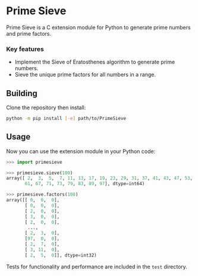 # Prime Sieve

Prime Sieve is a C extension module for Python to generate prime numbers and prime factors.

### Key features

- Implement the Sieve of Eratosthenes algorithm to generate prime numbers.
- Sieve the unique prime factors for all numbers in a range.

## Building

Clone the repository then install:

```bash
python -m pip install [-e] path/to/PrimeSieve
```

## Usage

Now you can use the extension module in your Python code:

```python
>>> import primesieve  

>>> primesieve.sieve(100)
array([ 2,  3,  5,  7, 11, 13, 17, 19, 23, 29, 31, 37, 41, 43, 47, 53, 59,
       61, 67, 71, 73, 79, 83, 89, 97], dtype=int64)

>>> primesieve.factors(100) 
array([[ 0,  0,  0],
       [ 0,  0,  0],
       [ 2,  0,  0],
       [ 3,  0,  0],
       [ 2,  0,  0],
        ...,
       [ 2,  3,  0],
       [97,  0,  0],
       [ 2,  7,  0],
       [ 3, 11,  0],
       [ 2,  5,  0]], dtype=int32)
```

Tests for functionality and performance are included in the `test` directory.

